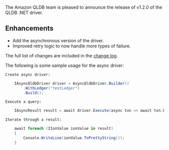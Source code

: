 The Amazon QLDB team is pleased to announce the release of v1.2.0 of the QLDB .NET driver.

## Enhancements
* Add the asynchronous version of the driver.
* Improved retry logic to now handle more types of failure.

The full list of changes are included in the [change log](https://github.com/awslabs/amazon-qldb-driver-dotnet/blob/master/CHANGELOG.md).

The following is some sample usage for the async driver:

    Create async driver:
```c#
    IAsyncQldbDriver driver = AsyncQldbDriver.Builder()
        .WithLedger("testLedger")
        .Build();
```

    Execute a query:
```c#
    IAsyncResult result = await driver.Execute(async txn => await txn.Execute("SELECT * from Person");
```

    Iterate through a result:
```c#
    await foreach (IIonValue ionValue in result)
    {
        Console.WriteLine(ionValue.ToPrettyString());
    }
```
